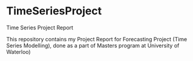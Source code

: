 # TimeSeriesProject
Time Series Project Report

This repository contains my Project Report for Forecasting Project (Time Series Modelling), done as a part of Masters program at University of Waterloo)
